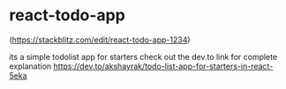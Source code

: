 # react-todo-app
(https://stackblitz.com/edit/react-todo-app-1234)

its a simple todolist app for starters
check out the dev.to link for complete explanation
https://dev.to/akshayrak/todo-list-app-for-starters-in-react-5eka
